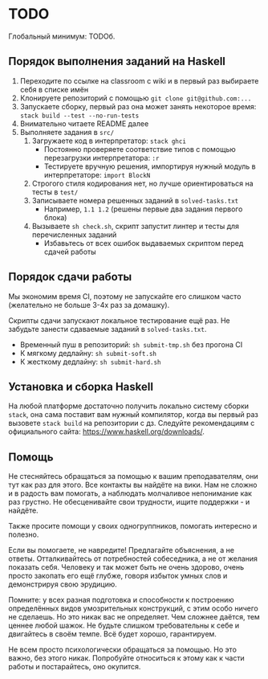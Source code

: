 # TODO

Глобальный минимум: TODOб.

## Порядок выполнения заданий на Haskell

1. Переходите по ссылке на classroom с wiki и в первый раз выбираете себя в списке имён
2. Клонируете репозиторий с помощью `git clone git@github.com:...`
3. Запускаете сборку, первый раз она может занять некоторое время: `stack build --test --no-run-tests`
4. Внимательно читаете README далее
5. Выполняете задания в `src/`
   1. Загружаете код в интерпретатор: `stack ghci`
       * Постоянно проверяете соответствие типов с помощью перезагрузки интерпретатора: `:r`
       * Тестируете вручную решения, импортируя нужный модуль в интерпретаторе: `import BlockN`
   2. Строгого стиля кодирования нет, но лучше ориентироваться на тесты в `test/`
   3. Записываете номера решенных заданий в `solved-tasks.txt`
       * Например, `1.1 1.2` (решены первые два задания первого блока)
   4. Вызываете `sh check.sh`, скрипт запустит линтер и тесты для перечисленных заданий
      * Избавьтесь от всех ошибок выдаваемых скриптом перед сдачей работы

## Порядок сдачи работы

Мы экономим время CI, поэтому не запускайте его слишком часто (желательно не больше 3-4х раз за домашку).

Скрипты сдачи запускают локальное тестирование ещё раз. Не забудьте занести сдаваемые заданий в `solved-tasks.txt`.

* Временный пуш в репозиторий: `sh submit-tmp.sh` без прогона CI
* К мягкому дедлайну: `sh submit-soft.sh`
* К жесткому дедлайну: `sh submit-hard.sh`

## Установка и сборка Haskell

На любой платформе достаточно получить локально систему сборки `stack`, она сама поставит вам нужный компилятор, когда вы первый раз вызовете `stack build` на репозитории с дз.
Следуйте рекомендациям с официального сайта: https://www.haskell.org/downloads/.

## Помощь

Не стесняйтесь обращаться за помощью к вашим преподавателям, они тут как раз для этого.
Все контакты вы найдёте на вики.
Нам не сложно и в радость вам помогать, а наблюдать молчаливое непонимание как раз грустно.
Не обесценивайте свои трудности, ищите поддержки - и найдёте.

Также просите помощи у своих одногруппников, помогать интересно и полезно.

Если вы помогаете, не навредите!
Предлагайте объяснения, а не ответы.
Отталкивайтесь от потребностей собеседника, а не от желания показать себя.
Человеку и так может быть не очень здорово, очень просто закопать его ещё глубже, говоря избыток умных слов и демонстрируя свою эрудицию.

Помните: у всех разная подготовка и способности к построению определённых видов умозрительных конструкций, с этим особо ничего не сделаешь.
Но это никак вас не определяет.
Чем сложнее даётся, тем ценнее любой шажок.
Не будьте слишком требовательны к себе и двигайтесь в своём темпе.
Всё будет хорошо, гарантируем.

Не всем просто психологически обращаться за помощью.
Но это важно, без этого никак.
Попробуйте относиться к этому как к части работы и постарайтесь, оно окупится.
